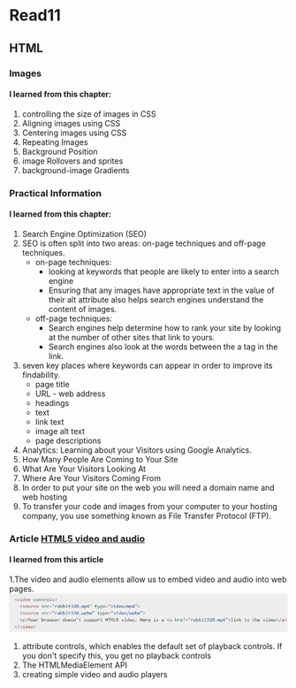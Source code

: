 # Read11

## HTML

### Images

#### I learned from this chapter:

1. controlling the size of images in CSS
1. Aligning images using CSS
1. Centering images using CSS
1. Repeating Images
1. Background Position
1. image Rollovers and sprites
1. background-image Gradients

### Practical Information

#### I learned from this chapter:

1. Search Engine Optimization (SEO)
1. SEO is often split into two areas: on-page techniques and off-page techniques.
   - on-page techniques:
     - looking at keywords that people are likely to enter into a search engine
     - Ensuring that any images have appropriate text in the value of their alt attribute also helps search engines understand the content of images.
   - off-page techniques:
     - Search engines help determine how to rank your site by looking at the number of other sites that link to yours.
     - Search engines also look at the words between the a tag in the link.
1. seven key places where keywords can appear in order to improve its findability.
   - page title
   - URL - web address
   - headings
   - text
   - link text
   - image alt text
   - page descriptions
1. Analytics: Learning about your Visitors using Google Analytics.
1. How Many People Are Coming to Your Site
1. What Are Your Visitors Looking At
1. Where Are Your Visitors Coming From
1. In order to put your site on the web you will need a domain name and web hosting
1. To transfer your code and images from your computer to your hosting company, you use something known as File Transfer Protocol (FTP).

### Article [HTML5 video and audio](https://developer.mozilla.org/en-US/docs/Learn/JavaScript/Client-side_web_APIs/Video_and_audio_APIs)

#### I learned from this article

1.The video and audio elements allow us to embed video and audio into web pages.
![Video Tag](img/videoTag.png)

1. attribute controls, which enables the default set of playback controls. If you don't specify this, you get no playback controls
1. The HTMLMediaElement API
1. creating simple video and audio players
